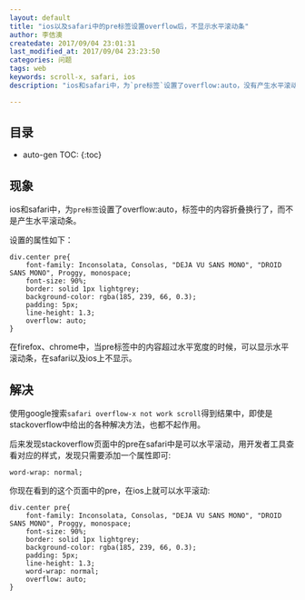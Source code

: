 ```yaml
---
layout: default
title: "ios以及safari中的pre标签设置overflow后，不显示水平滚动条"
author: 李佶澳
createdate: 2017/09/04 23:01:31
last_modified_at: 2017/09/04 23:23:50
categories: 问题
tags: web
keywords: scroll-x, safari, ios
description: "ios和safari中，为`pre标签`设置了overflow:auto，没有产生水平滚动条"

---
```


## 目录
* auto-gen TOC:
{:toc}

## 现象 

ios和safari中，为`pre标签`设置了overflow:auto，标签中的内容折叠换行了，而不是产生水平滚动条。

设置的属性如下：

	div.center pre{
		font-family: Inconsolata, Consolas, "DEJA VU SANS MONO", "DROID SANS MONO", Proggy, monospace;
		font-size: 90%;
		border: solid 1px lightgrey;
		background-color: rgba(185, 239, 66, 0.3);
		padding: 5px;
		line-height: 1.3;
		overflow: auto;
	}

在firefox、chrome中，当pre标签中的内容超过水平宽度的时候，可以显示水平滚动条，在safari以及ios上不显示。

## 解决

使用google搜索`safari overflow-x not work scroll`得到结果中，即使是stackoverflow中给出的各种解决方法，也都不起作用。

后来发现stackoverflow页面中的pre在safari中是可以水平滚动，用开发者工具查看对应的样式，发现只需要添加一个属性即可:

	word-wrap: normal;

你现在看到的这个页面中的pre，在ios上就可以水平滚动:

	div.center pre{
		font-family: Inconsolata, Consolas, "DEJA VU SANS MONO", "DROID SANS MONO", Proggy, monospace;
		font-size: 90%;
		border: solid 1px lightgrey;
		background-color: rgba(185, 239, 66, 0.3);
		padding: 5px;
		line-height: 1.3;
		word-wrap: normal;
		overflow: auto;
	}
